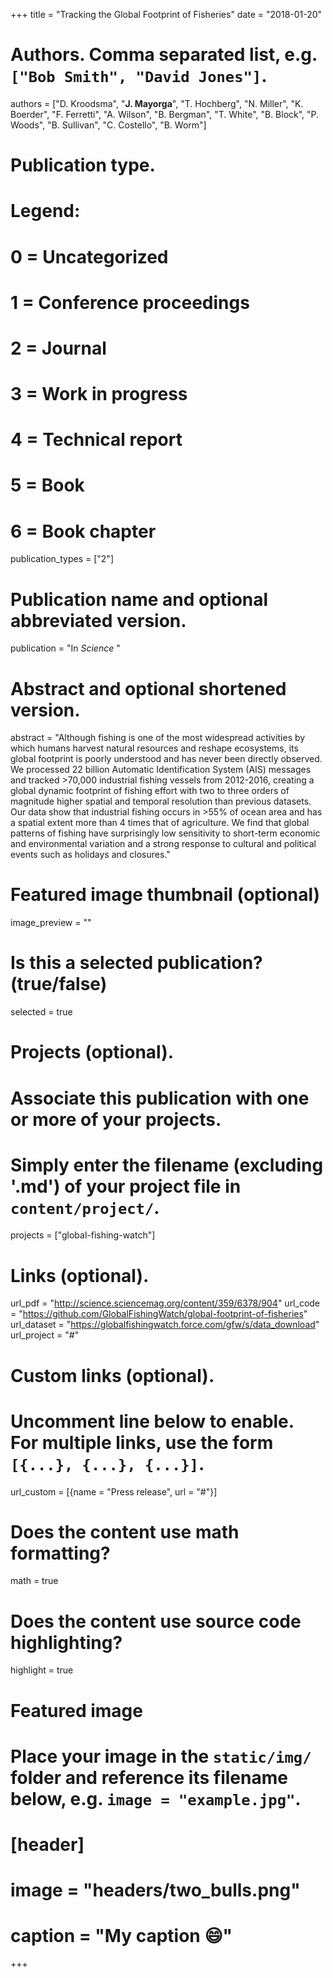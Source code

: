 +++
title = "Tracking the Global Footprint of Fisheries"
date = "2018-01-20"

# Authors. Comma separated list, e.g. `["Bob Smith", "David Jones"]`.
authors = ["D. Kroodsma", "**J. Mayorga**", "T. Hochberg", "N. Miller", "K. Boerder", "F. Ferretti", "A. Wilson", "B. Bergman", "T. White", "B. Block", "P. Woods", "B. Sullivan", "C. Costello", "B. Worm"]

# Publication type.
# Legend:
# 0 = Uncategorized
# 1 = Conference proceedings
# 2 = Journal
# 3 = Work in progress
# 4 = Technical report
# 5 = Book
# 6 = Book chapter
publication_types = ["2"]

# Publication name and optional abbreviated version.
publication = "In *Science* "

# Abstract and optional shortened version.
abstract = "Although fishing is one of the most widespread activities by which humans harvest natural resources and reshape ecosystems, its global footprint is poorly understood and has never been directly observed. We processed 22 billion Automatic Identification System (AIS) messages and tracked >70,000 industrial fishing vessels from 2012-2016, creating a global dynamic footprint of fishing effort with two to three orders of magnitude higher spatial and temporal resolution than previous datasets. Our data show that industrial fishing occurs in >55% of ocean area and has a spatial extent more than 4 times that of agriculture. We find that global patterns of fishing have surprisingly low sensitivity to short-term economic and environmental variation and a strong response to cultural and political events such as holidays and closures."

# Featured image thumbnail (optional)
image_preview = ""

# Is this a selected publication? (true/false)
selected = true

# Projects (optional).
#   Associate this publication with one or more of your projects.
#   Simply enter the filename (excluding '.md') of your project file in `content/project/`.
projects = ["global-fishing-watch"]

# Links (optional).
url_pdf = "http://science.sciencemag.org/content/359/6378/904"
url_code = "https://github.com/GlobalFishingWatch/global-footprint-of-fisheries"
url_dataset = "https://globalfishingwatch.force.com/gfw/s/data_download"
url_project = "#"

# Custom links (optional).
#   Uncomment line below to enable. For multiple links, use the form `[{...}, {...}, {...}]`.
url_custom = [{name = "Press release", url = "#"}]

# Does the content use math formatting?
math = true

# Does the content use source code highlighting?
highlight = true

# Featured image
# Place your image in the `static/img/` folder and reference its filename below, e.g. `image = "example.jpg"`.
# [header]
# image = "headers/two_bulls.png"
# caption = "My caption :smile:"

+++

